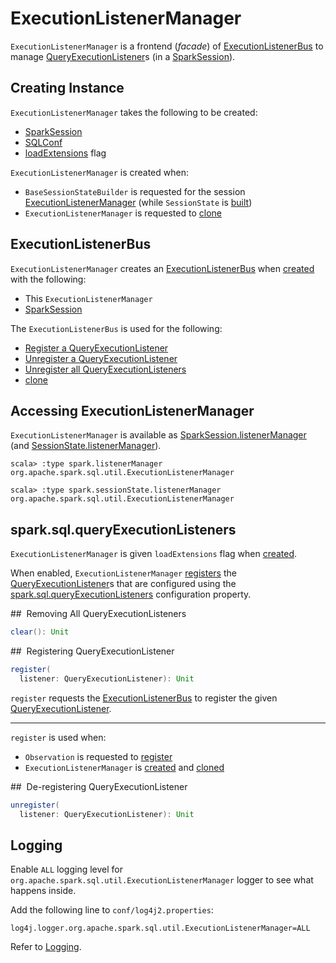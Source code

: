 # ExecutionListenerManager

`ExecutionListenerManager` is a frontend (_facade_) of [ExecutionListenerBus](#listenerBus) to manage [QueryExecutionListener](QueryExecutionListener.md)s (in a [SparkSession](#session)).

## Creating Instance

`ExecutionListenerManager` takes the following to be created:

* <span id="session"> [SparkSession](SparkSession.md)
* <span id="sqlConf"> [SQLConf](SQLConf.md)
* [loadExtensions](#loadExtensions) flag

`ExecutionListenerManager` is created when:

* `BaseSessionStateBuilder` is requested for the session [ExecutionListenerManager](BaseSessionStateBuilder.md#listenerManager) (while `SessionState` is [built](BaseSessionStateBuilder.md#build))
* `ExecutionListenerManager` is requested to [clone](#clone)

## <span id="listenerBus"> ExecutionListenerBus

`ExecutionListenerManager` creates an [ExecutionListenerBus](ExecutionListenerBus.md) when [created](#creating-instance) with the following:

* This `ExecutionListenerManager`
* [SparkSession](#session)

The `ExecutionListenerBus` is used for the following:

* [Register a QueryExecutionListener](#register)
* [Unregister a QueryExecutionListener](#unregister)
* [Unregister all QueryExecutionListeners](#clear)
* [clone](#clone)

## <span id="listenerManager"> Accessing ExecutionListenerManager

`ExecutionListenerManager` is available as [SparkSession.listenerManager](SparkSession.md#listenerManager) (and [SessionState.listenerManager](SessionState.md#listenerManager)).

```text
scala> :type spark.listenerManager
org.apache.spark.sql.util.ExecutionListenerManager
```

```text
scala> :type spark.sessionState.listenerManager
org.apache.spark.sql.util.ExecutionListenerManager
```

## <span id="loadExtensions"><span id="spark.sql.queryExecutionListeners"> spark.sql.queryExecutionListeners

`ExecutionListenerManager` is given `loadExtensions` flag when [created](#creating-instance).

When enabled, `ExecutionListenerManager` [registers](#register) the [QueryExecutionListener](QueryExecutionListener.md)s that are configured using the [spark.sql.queryExecutionListeners](StaticSQLConf.md#spark.sql.queryExecutionListeners) configuration property.

## <span id="clear"> Removing All QueryExecutionListeners

```scala
clear(): Unit
```

## <span id="register"> Registering QueryExecutionListener

```scala
register(
  listener: QueryExecutionListener): Unit
```

`register` requests the [ExecutionListenerBus](#listenerBus) to register the given [QueryExecutionListener](QueryExecutionListener.md).

---

`register` is used when:

* `Observation` is requested to [register](Observation.md#register)
* `ExecutionListenerManager` is [created](#creating-instance) and [cloned](#clone)

## <span id="unregister"> De-registering QueryExecutionListener

```scala
unregister(
  listener: QueryExecutionListener): Unit
```

## Logging

Enable `ALL` logging level for `org.apache.spark.sql.util.ExecutionListenerManager` logger to see what happens inside.

Add the following line to `conf/log4j2.properties`:

```text
log4j.logger.org.apache.spark.sql.util.ExecutionListenerManager=ALL
```

Refer to [Logging](spark-logging.md).
